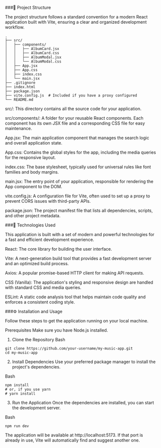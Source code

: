 ###📂 Project Structure

The project structure follows a standard convention for a modern React application built with Vite, ensuring a clear and organized development workflow.
```
.
├── src/
│   ├── components/
│   │   ├── AlbumCard.jsx
│   │   ├── AlbumCard.css
│   │   ├── AlbumModal.jsx
│   │   └── AlbumModal.css
│   ├── App.jsx
│   ├── App.css
│   ├── index.css
│   └── main.jsx
├── .gitignore
├── index.html
├── package.json
├── vite.config.js  # Included if you have a proxy configured
└── README.md
```

src/: This directory contains all the source code for your application.

src/components/: A folder for your reusable React components. Each component has its own JSX file and a corresponding CSS file for easy maintenance.

App.jsx: The main application component that manages the search logic and overall application state.

App.css: Contains the global styles for the app, including the media queries for the responsive layout.

index.css: The base stylesheet, typically used for universal rules like font families and body margins.

main.jsx: The entry point of your application, responsible for rendering the App component to the DOM.

vite.config.js: A configuration file for Vite, often used to set up a proxy to prevent CORS issues with third-party APIs.

package.json: The project manifest file that lists all dependencies, scripts, and other project metadata.

###🚀 Technologies Used

This application is built with a set of modern and powerful technologies for a fast and efficient development experience.

React: The core library for building the user interface.

Vite: A next-generation build tool that provides a fast development server and an optimized build process.

Axios: A popular promise-based HTTP client for making API requests.

CSS (Vanilla): The application's styling and responsive design are handled with standard CSS and media queries.

ESLint: A static code analysis tool that helps maintain code quality and enforces a consistent coding style.

###⚙️ Installation and Usage

Follow these steps to get the application running on your local machine.

Prerequisites
Make sure you have Node.js installed.

1. Clone the Repository
Bash
```
git clone https://github.com/your-username/my-music-app.git
cd my-music-app
```
2. Install Dependencies
Use your preferred package manager to install the project's dependencies.

Bash
```
npm install
# or, if you use yarn
# yarn install
```
3. Run the Application
Once the dependencies are installed, you can start the development server.

Bash
```
npm run dev
```
The application will be available at http://localhost:5173. If that port is already in use, Vite will automatically find and suggest another one.
